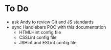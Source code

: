 # To Do

- ask Andy to review Git and JS standards
- sync Handlebars POC with this documentation
  - HTMLHint config file
  - CSSLint config file
  - JSHint and ESLint config file
